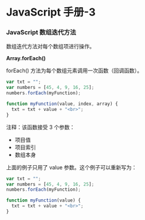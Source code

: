 

# JavaScript 手册-3
### JavaScript 数组迭代方法

数组迭代方法对每个数组项进行操作。

**Array.forEach()**

forEach() 方法为每个数组元素调用一次函数（回调函数）。

``` javascript
var txt = "";
var numbers = [45, 4, 9, 16, 25];
numbers.forEach(myFunction);

function myFunction(value, index, array) {
  txt = txt + value + "<br>"; 
}
```

注释：该函数接受 3 个参数：

 - 项目值
 - 项目索引
 - 数组本身

上面的例子只用了 value 参数。这个例子可以重新写为：

``` javascript
var txt = "";
var numbers = [45, 4, 9, 16, 25];
numbers.forEach(myFunction);

function myFunction(value) {
  txt = txt + value + "<br>"; 
}
```

